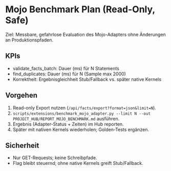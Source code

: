 # Mojo Benchmark Plan (Read-Only, Safe)

Ziel: Messbare, gefahrlose Evaluation des Mojo-Adapters ohne Änderungen an Produktionspfaden.

## KPIs
- validate_facts_batch: Dauer (ms) für N Statements
- find_duplicates: Dauer (ms) für N (Sample max 2000)
- Korrektheit: Ergebnisgleichheit Stub/Fallback vs. später native Kernels

## Vorgehen
1. Read-only Export nutzen (`/api/facts/export?format=json&limit=N`).
2. `scripts/extensions/benchmark_mojo_adapter.py --limit N --out PROJECT_HUB/REPORT_MOJO_BENCHMARK.md` ausführen.
3. Ergebnis (Adapter-Status + Zeiten) im Hub reporten.
4. Später mit nativen Kernels wiederholen; Golden-Tests ergänzen.

## Sicherheit
- Nur GET-Requests; keine Schreibpfade.
- Flag bleibt steuernd; ohne native Kernels greift Stub/Fallback.
